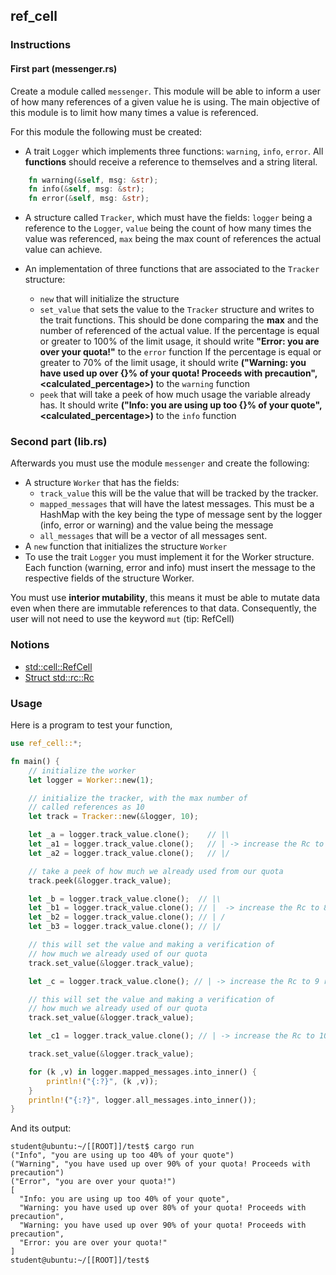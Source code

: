 ## ref_cell

### Instructions

#### First part (messenger.rs)

Create a module called `messenger`. This module will be able to inform a user of how many references of a given value he is using.
The main objective of this module is to limit how many times a value is referenced.

For this module the following must be created:

- A trait `Logger` which implements three functions: `warning`, `info`, `error`. All **functions** should receive a reference to themselves and a string literal.

```rust
    fn warning(&self, msg: &str);
    fn info(&self, msg: &str);
    fn error(&self, msg: &str);
```

- A structure called `Tracker`, which must have the fields: `logger` being a reference to the `Logger`, `value` being the count of how many times the value was referenced,
  `max` being the max count of references the actual value can achieve.

- An implementation of three functions that are associated to the `Tracker` structure:
  - `new` that will initialize the structure
  - `set_value` that sets the value to the `Tracker` structure and writes to the trait functions. This should be done comparing the **max** and the number of referenced of the actual value.
    If the percentage is equal or greater to 100% of the limit usage, it should write **"Error: you are over your quota!"** to the `error` function
    If the percentage is equal or greater to 70% of the limit usage, it should write **("Warning: you have used up over {}% of your quota! Proceeds with precaution", <calculated_percentage>)** to the `warning` function
  - `peek` that will take a peek of how much usage the variable already has. It should write **("Info: you are using up too {}% of your quote", <calculated_percentage>)** to the `info` function

### Second part (lib.rs)

Afterwards you must use the module `messenger` and create the following:

- A structure `Worker` that has the fields:
  - `track_value` this will be the value that will be tracked by the tracker.
  - `mapped_messages` that will have the latest messages. This must be a HashMap with the key being the type of message
    sent by the logger (info, error or warning) and the value being the message
  - `all_messages` that will be a vector of all messages sent.
- A `new` function that initializes the structure `Worker`
- To use the trait `Logger` you must implement it for the Worker structure. Each function (warning, error and info) must insert the message to the
  respective fields of the structure Worker.

You must use **interior mutability**, this means it must be able to mutate data even when there are immutable references to that data. Consequently, the user will not need to use the keyword `mut` (tip: RefCell)

### Notions

- [std::cell::RefCell](https://doc.rust-lang.org/std/cell/struct.RefCell.html)
- [Struct std::rc::Rc](https://doc.rust-lang.org/std/rc/struct.Rc.html)

### Usage

Here is a program to test your function,

```rust
use ref_cell::*;

fn main() {
    // initialize the worker
    let logger = Worker::new(1);

    // initialize the tracker, with the max number of
    // called references as 10
    let track = Tracker::new(&logger, 10);

    let _a = logger.track_value.clone();    // |\
    let _a1 = logger.track_value.clone();   // | -> increase the Rc to 4 references
    let _a2 = logger.track_value.clone();   // |/

    // take a peek of how much we already used from our quota
    track.peek(&logger.track_value);

    let _b = logger.track_value.clone();  // |\
    let _b1 = logger.track_value.clone(); // |  -> increase the Rc to 8 references
    let _b2 = logger.track_value.clone(); // | /
    let _b3 = logger.track_value.clone(); // |/

    // this will set the value and making a verification of
    // how much we already used of our quota
    track.set_value(&logger.track_value);

    let _c = logger.track_value.clone(); // | -> increase the Rc to 9 references

    // this will set the value and making a verification of
    // how much we already used of our quota
    track.set_value(&logger.track_value);

    let _c1 = logger.track_value.clone(); // | -> increase the Rc to 10 references, this will be the limit

    track.set_value(&logger.track_value);

    for (k ,v) in logger.mapped_messages.into_inner() {
        println!("{:?}", (k ,v));
    }
    println!("{:?}", logger.all_messages.into_inner());
}
```

And its output:

```console
student@ubuntu:~/[[ROOT]]/test$ cargo run
("Info", "you are using up too 40% of your quote")
("Warning", "you have used up over 90% of your quota! Proceeds with precaution")
("Error", "you are over your quota!")
[
  "Info: you are using up too 40% of your quote",
  "Warning: you have used up over 80% of your quota! Proceeds with precaution",
  "Warning: you have used up over 90% of your quota! Proceeds with precaution",
  "Error: you are over your quota!"
]
student@ubuntu:~/[[ROOT]]/test$
```
